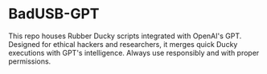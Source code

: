 # BadUSB-GPT
This repo houses Rubber Ducky scripts integrated with OpenAI's GPT. Designed for ethical hackers and researchers, it merges quick Ducky executions with GPT's intelligence. Always use responsibly and with proper permissions.
